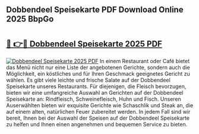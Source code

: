 ## Dobbendeel Speisekarte PDF Download Online 2025 BbpGo

# <h2><a href="http://gcc675.nevu.top/?p=Dobbendeel+Speisekarte">🔗 👉🔴 Dobbendeel Speisekarte 2025 PDF</a></h2>

[![Dobbendeel Speisekarte 2025 PDF](https://i.imgur.com/dBaPXMq.png)](http://gcc675.nevu.top/?p=Dobbendeel+Speisekarte)
In einem Restaurant oder Café bietet das Menü nicht nur eine Liste der angebotenen Gerichte, sondern auch die Möglichkeit, ein köstliches und für Ihren Geschmack geeignetes Gericht zu wählen. Es gibt viele leichte und frische Salate auf der Dobbendeel Speisekarte unseres Restaurants. Für diejenigen, die Fleisch bevorzugen, bieten wir eine umfangreiche Auswahl an Gerichten auf der Dobbendeel Speisekarte an: Rindfleisch, Schweinefleisch, Huhn und Fisch. Unseren Auserwählten bieten wir exquisite Gerichte wie Schaschlik und Steak an, die auf einem alten, natürlichen Feuer zubereitet werden. In jedem Fall sind wir bereit, Ihnen bei der Auswahl der Speisen auf der Dobbendeel Speisekarte zu helfen und Ihnen einen angenehmen und bequemen Service zu bieten.
